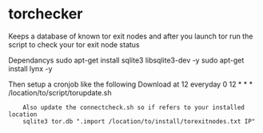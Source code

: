 # torchecker
Keeps a database of known tor exit nodes and after you launch tor run the script to check your tor exit node status

Dependancys
	sudo apt-get install sqlite3 libsqlite3-dev -y
	sudo apt-get install lynx -y

Then setup a cronjob like the following
	Download at 12 everyday
	0 12 * * * /location/to/script/torupdate.sh

		Also update the connectcheck.sh so if refers to your installed location
		sqlite3 tor.db ".import /location/to/install/torexitnodes.txt IP"
